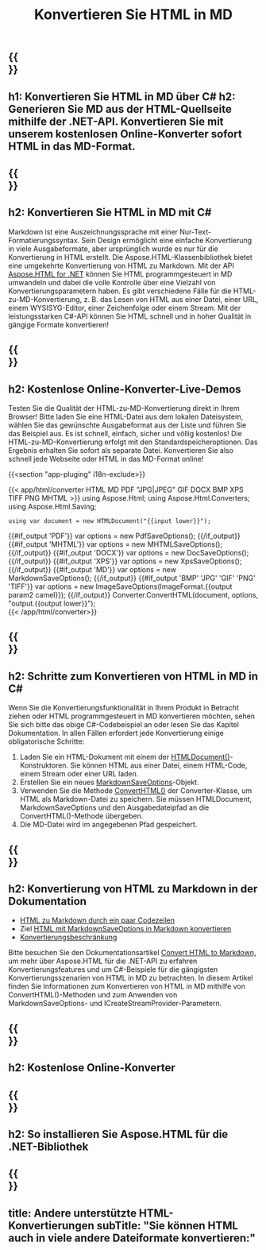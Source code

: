 ﻿---
translation: true
template: /templates/_template-conversion-child.md
title: Konvertieren Sie HTML in MD
description: Konvertieren Sie HTML in MD in C#. HTML-Seite als Markdown in C#-Code speichern. Probieren Sie den Online-HTML-zu-MD-Konverter kostenlos aus!
url: /net/conversion/html-to-md/
family: html
platformtag: net
feature: conversion
informat: HTML
outformat: MD
otherformats: PDF DOCX XPS GIF JPEG PNG TIFF BMP XHTML MHTML
---

{{<section banner>}}
---
h1: Konvertieren Sie HTML in MD über C#
h2: Generieren Sie MD aus der HTML-Quellseite mithilfe der .NET-API. Konvertieren Sie mit unserem kostenlosen Online-Konverter sofort HTML in das MD-Format.
---

{{<section overview>}}
---
h2: Konvertieren Sie HTML in MD mit C#
---

Markdown ist eine Auszeichnungssprache mit einer Nur-Text-Formatierungssyntax. Sein Design ermöglicht eine einfache Konvertierung in viele Ausgabeformate, aber ursprünglich wurde es nur für die Konvertierung in HTML erstellt. Die Aspose.HTML-Klassenbibliothek bietet eine umgekehrte Konvertierung von HTML zu Markdown. Mit der API [Aspose.HTML for .NET](https://products.aspose.com/html/net/) können Sie HTML programmgesteuert in MD umwandeln und dabei die volle Kontrolle über eine Vielzahl von Konvertierungsparametern haben. Es gibt verschiedene Fälle für die HTML-zu-MD-Konvertierung, z. B. das Lesen von HTML aus einer Datei, einer URL, einem WYSISYG-Editor, einer Zeichenfolge oder einem Stream. Mit der leistungsstarken C#-API können Sie HTML schnell und in hoher Qualität in gängige Formate konvertieren!

{{<section demos>}}
---
h2: Kostenlose Online-Konverter-Live-Demos
---

Testen Sie die Qualität der HTML-zu-MD-Konvertierung direkt in Ihrem Browser! Bitte laden Sie eine HTML-Datei aus dem lokalen Dateisystem, wählen Sie das gewünschte Ausgabeformat aus der Liste und führen Sie das Beispiel aus. Es ist schnell, einfach, sicher und völlig kostenlos! Die HTML-zu-MD-Konvertierung erfolgt mit den Standardspeicheroptionen. Das Ergebnis erhalten Sie sofort als separate Datei. Konvertieren Sie also schnell jede Webseite oder HTML in das MD-Format online!

{{<section "app-pluging" i18n-exclude>}}

{{< app/html/converter HTML MD PDF "JPG|JPEG" GIF DOCX BMP XPS TIFF PNG MHTML >}}
using Aspose.Html;
using Aspose.Html.Converters;
using Aspose.Html.Saving;

    using var document = new HTMLDocument("{{input lower}}");
{{#if_output 'PDF'}}
    var options = new PdfSaveOptions();
{{/if_output}}
{{#if_output 'MHTML'}}
    var options = new MHTMLSaveOptions();
{{/if_output}}
{{#if_output 'DOCX'}}
    var options = new DocSaveOptions();
{{/if_output}}
{{#if_output 'XPS'}}
    var options = new XpsSaveOptions();
{{/if_output}}
{{#if_output 'MD'}}
    var options = new MarkdownSaveOptions();
{{/if_output}}
{{#if_output 'BMP' 'JPG' 'GIF' 'PNG' 'TIFF'}}
    var options = new ImageSaveOptions(ImageFormat.{{output param2 camel}});
{{/if_output}}
    Converter.ConvertHTML(document, options, "output.{{output lower}}");   
{{< /app/html/converter>}} 


{{<section steps>}}
---
h2: Schritte zum Konvertieren von HTML in MD in C#
---

Wenn Sie die Konvertierungsfunktionalität in Ihrem Produkt in Betracht ziehen oder HTML programmgesteuert in MD konvertieren möchten, sehen Sie sich bitte das obige C#-Codebeispiel an oder lesen Sie das Kapitel Dokumentation. In allen Fällen erfordert jede Konvertierung einige obligatorische Schritte:
1. Laden Sie ein HTML-Dokument mit einem der [HTMLDocument()](https://reference.aspose.com/html/net/aspose.html/htmldocument/)-Konstruktoren. Sie können HTML aus einer Datei, einem HTML-Code, einem Stream oder einer URL laden.
1. Erstellen Sie ein neues [MarkdownSaveOptions](https://reference.aspose.com/html/net/aspose.html.saving/markdownsaveoptions/)-Objekt.
1. Verwenden Sie die Methode [ConvertHTML()](https://reference.aspose.com/html/net/aspose.html.converters/converter/converthtml/) der Converter-Klasse, um HTML als Markdown-Datei zu speichern. Sie müssen HTMLDocument, MarkdownSaveOptions und den Ausgabedateipfad an die ConvertHTML()-Methode übergeben.
1. Die MD-Datei wird im angegebenen Pfad gespeichert.

{{<section documentation>}}
---
h2: Konvertierung von HTML zu Markdown in der Dokumentation
---

  - <a href="https://docs.aspose.com/html/net/converting-between-formats/html-to-markdown/#html-to-markdown-by-a-few-lines-of-code " target="_blank">HTML zu Markdown durch ein paar Codezeilen</a>
  - Ziel <a href="https://docs.aspose.com/html/net/converting-between-formats/html-to-markdown/#convert-html-to-markdown-in-c-using-markdownsaveoptions" target="_blank">HTML mit MarkdownSaveOptions in Markdown konvertieren</a>
  - <a href="https://docs.aspose.com/html/net/converting-between-formats/html-to-markdown/#limitation" target="_blank">Konvertierungsbeschränkung</a>

Bitte besuchen Sie den Dokumentationsartikel [Convert HTML to Markdown,](https://docs.aspose.com/html/net/converting-between-formats/html-to-markdown/) um mehr über Aspose.HTML für die .NET-API zu erfahren Konvertierungsfeatures und um C#-Beispiele für die gängigsten Konvertierungsszenarien von HTML in MD zu betrachten. In diesem Artikel finden Sie Informationen zum Konvertieren von HTML in MD mithilfe von ConvertHTML()-Methoden und zum Anwenden von MarkdownSaveOptions- und ICreateStreamProvider-Parametern.

{{<section online-converters>}}
---
h2: Kostenlose Online-Konverter
---

{{<section get-started>}}
---
h2: So installieren Sie Aspose.HTML für die .NET-Bibliothek
---

{{<section other-conversions>}}
---
title: Andere unterstützte HTML-Konvertierungen
subTitle: "Sie können HTML auch in viele andere Dateiformate konvertieren:"
---